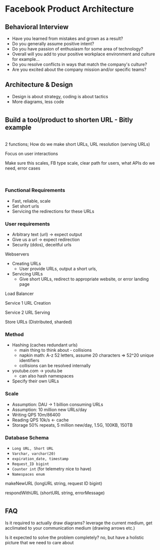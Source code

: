 # Facebook Product Architecture

## Behavioral Interview

- Have you learned from mistakes and grown as a result?
- Do you generally assume positive intent?
- Do you have passion of enthusiasm for some area of technology?
- Overall will you add to your positive workplace environment and culture for example...
- Do you resolve conflicts in ways that match the company's culture?
- Are you excited about the company mission and/or specific teams?

## Architecture & Design

- Design is about strategy, coding is about tactics
- More diagrams, less code

#

## Build a tool/product to shorten URL - Bitly example

<br>
2 functions; How do we make short URLs, URL resolution (serving URLs)

Focus on user interactions

Make sure this scales, FB type scale, clear path for users, what APIs
do we need, error cases

<br>

### Functional Requirements

- Fast, reliable, scale
- Set short urls
- Servicing the redirections for these URLs

### User requirements

- Arbitrary text (url) -> expect output
- Give us a url -> expect redirection
- Security (ddos), deceitful urls

Webservers

- Creating URLs
  - User provide URLs, output a short urls,
- Servicing URLs
  - Give short URLs, redirect to appropriate website, or error landing page

Load Balancer

Service 1 URL Creation

Service 2 URL Serving

Store URLs (Distributed, sharded)

### Method

- Hashing (caches redundant urls)
  - main thing to think about - collisions
  - napkin math: A-z 52 letters, assume 20 characters => 52^20 unique identifiers
  - collisions can be resolved internally
- youtube.com -> youtu.be
  - can also hash namespaces
- Specify their own URLs

### Scale

- Assumption: DAU -> 1 billion consuming URLs
- Assumption: 10 million new URLs/day
- Writing QPS 10m/86400
- Reading QPS 10k/s <- cache
- Storage 50% repeats, 5 million new/day, 1.5G, 100KB, 150TB

### Database Schema

- `Long URL, Short URL`
- `Varchar, varchar(20)`
- `expiration_date, timestamp`
- `Request_ID bigint`
- `Counter int` (for telemetry nice to have)
- `Namespaces enum`

makeNewURL (longURL string, request ID bigint)

respondWithURL (shortURL string, errorMessage)

#

## FAQ

Is it required to actually draw diagrams?
leverage the current medium, get acclimated to your communication medium (drawing arrows etc.)

Is it expected to solve the problem completely?
no, but have a holistic picture that we need to care about
